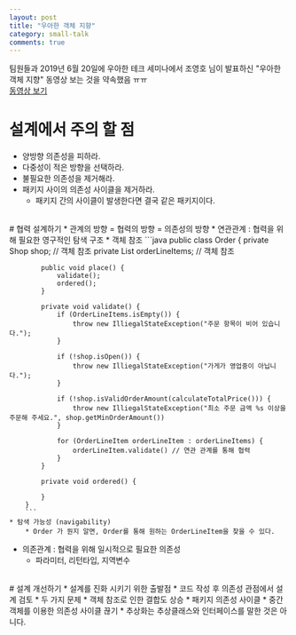 ```yaml
---
layout: post
title: "우아한 객체 지향"
category: small-talk
comments: true
---
```

팀원들과 2019년 6월 20일에 우아한 테크 세미나에서 조영호 님이 발표하신 "우아한 객체 지향" 동영상 보는 것을 약속했음 ㅠㅠ  
[동영상 보기](https://www.youtube.com/watch?v=dJ5C4qRqAgA&feature=youtu.be)
# 설계에서 주의 할 점
* 양방향 의존성을 피하라.
* 다중성이 적은 방향을 선택하라.
* 불필요한 의존성을 제거해라.
* 패키지 사이의 의존성 사이클을 제거하라.
    * 패키지 간의 사이클이 발생한다면 결국 같은 패키지이다.  

<br/>
# 협력 설계하기
* 관계의 방향 = 협력의 방향 = 의존성의 방향
* 연관관계 : 협력을 위해 필요한 영구적인 탐색 구조
    * 객체 참조
        ```java
        public class Order {
            private Shop shop; // 객체 참조
            private List<OrderLineItem> orderLineItems; // 객체 참조

            public void place() {
                validate();
                ordered();
            }

            private void validate() {
                if (OrderLineItems.isEmpty()) {
                    throw new IlliegalStateException("주문 항목이 비어 있습니다.");
                }

                if (!shop.isOpen()) {
                    throw new IlliegalStateException("가게가 영업중이 아닙니다.");
                }

                if (!shop.isValidOrderAmount(calculateTotalPrice())) {
                    throw new IlliegalStateException("최소 주문 금액 %s 이상을 주문해 주세요.", shop.getMinOrderAmount())
                }

                for (OrderLineItem orderLineItem : orderLineItems) {
                    orderLineItem.validate() // 연관 관계를 통해 협력
                }
            }

            private void ordered() {

            }
        }
        ```
    * 탐색 가능성 (navigability)
        * Order 가 뭔지 알면, Order를 통해 원하는 OrderLineItem을 찾을 수 있다.
* 의존관계 : 협력을 위해 일시적으로 필요한 의존성
    * 파라미터, 리턴타입, 지역변수  

<br/>
# 설계 개선하기
* 설계를 진화 시키기 위한 출발점
    * 코드 작성 후 의존성 관점에서 설계 검토
* 두 가지 문제
    * 객체 참조로 인한 결합도 상승
    * 패키지 의존성 사이클
        * 중간 객체를 이용한 의존성 사이클 끊기
            * 추상화는 추상클래스와 인터페이스를 말한 것은 아니다.
